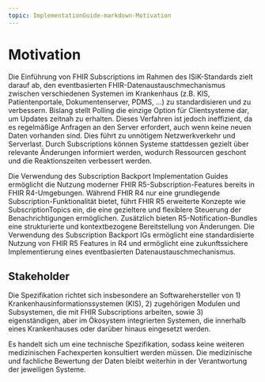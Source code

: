 ```yaml
---
topic: ImplementationGuide-markdown-Motivation
---
```


# Motivation

Die Einführung von FHIR Subscriptions im Rahmen des ISiK-Standards zielt darauf ab, den
eventbasierten FHIR-Datenaustauschmechanismus zwischen verschiedenen Systemen im Krankenhaus (z.B.
KIS, Patientenportale, Dokumentenserver, PDMS, ...) zu standardisieren und zu verbessern. Bislang
stellt Polling die einzige Option für Clientsysteme dar, um Updates zeitnah zu erhalten. Dieses
Verfahren ist jedoch ineffizient, da es regelmäßige Anfragen an den Server erfordert, auch wenn
keine neuen Daten vorhanden sind. Dies führt zu unnötigem Netzwerkverkehr und Serverlast. Durch
Subscriptions können Systeme stattdessen gezielt über relevante Änderungen informiert werden,
wodurch Ressourcen geschont und die Reaktionszeiten verbessert werden.

Die Verwendung des Subscription Backport Implementation Guides ermöglicht die Nutzung moderner FHIR
R5-Subscription-Features bereits in FHIR R4-Umgebungen. Während FHIR R4 nur eine grundlegende
Subscription-Funktionalität bietet, führt FHIR R5 erweiterte Konzepte wie SubscriptionTopics ein,
die eine gezieltere und flexiblere Steuerung der Benachrichtigungen ermöglichen. Zusätzlich bieten
R5-Notification-Bundles eine strukturierte und kontextbezogene Bereitstellung von Änderungen. Die
Verwendung des Subscription Backport IGs ermöglicht eine standardisierte Nutzung von FHIR R5
Features in R4 und ermöglicht eine zukunftssichere Implementierung eines eventbasierten
Datenaustauschmechanismus.

## Stakeholder

Die Spezifikation richtet sich insbesondere an Softwarehersteller von 1)
Krankenhausinformationssystemen (KIS), 2) zugehörigen Modulen und Subsystemen, die mit FHIR
Subscriptions arbeiten, sowie 3) eigenständigen, aber im Ökosystem integrierten Systemen, die
innerhalb eines Krankenhauses oder darüber hinaus eingesetzt werden.

Es handelt sich um eine technische Spezifikation, sodass keine weiteren medizinischen Fachexperten
konsultiert werden müssen. Die medizinische und fachliche Bewertung der Daten bleibt weiterhin in
der Verantwortung der jeweiligen Systeme.
